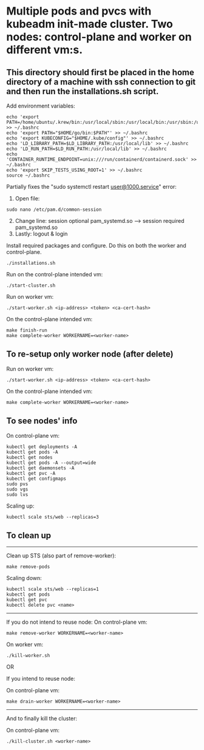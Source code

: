 # Multiple pods and pvcs with kubeadm init-made cluster. Two nodes: control-plane and worker on different vm:s.
## This directory should first be placed in the home directory of a machine with ssh connection to git and then run the installations.sh script.

Add environment variables:
```console
echo 'export PATH=/home/ubuntu/.krew/bin:/usr/local/sbin:/usr/local/bin:/usr/sbin:/usr/bin:/sbin:/bin:/usr/games:/usr/local/games:/snap/bin:/usr/local/go/bin' >> ~/.bashrc
echo 'export PATH="$HOME/go/bin:$PATH"' >> ~/.bashrc
echo 'export KUBECONFIG="$HOME/.kube/config"' >> ~/.bashrc
echo 'LD_LIBRARY_PATH=$LD_LIBRARY_PATH:/usr/local/lib' >> ~/.bashrc
echo 'LD_RUN_PATH=$LD_RUN_PATH:/usr/local/lib' >> ~/.bashrc
echo 'CONTAINER_RUNTIME_ENDPOINT=unix:///run/containerd/containerd.sock' >> ~/.bashrc
echo 'export SKIP_TESTS_USING_ROOT=1' >> ~/.bashrc
source ~/.bashrc
```

Partially fixes the "sudo systemctl restart user@1000.service" error:
1. Open file:
```console
sudo nano /etc/pam.d/common-session
```
2. Change line:
session	optional	pam_systemd.so
-->
session	required	pam_systemd.so
3. Lastly:
logout & login

Install required packages and configure. Do this on both the worker and control-plane.
```console
./installations.sh
```

Run on the control-plane intended vm:
```console
./start-cluster.sh
```

Run on worker vm:
```console
./start-worker.sh <ip-address> <token> <ca-cert-hash>
```

On the control-plane intended vm:
```console
make finish-run
make complete-worker WORKERNAME=<worker-name>
```

## To re-setup only worker node (after delete)

Run on worker vm:
```console
./start-worker.sh <ip-address> <token> <ca-cert-hash>
```
On the control-plane intended vm:
```console
make complete-worker WORKERNAME=<worker-name>
```

## To see nodes' info

On control-plane vm:
```console
kubectl get deployments -A
kubectl get pods -A
kubectl get nodes
kubectl get pods -A --output=wide
kubectl get daemonsets -A
kubectl get pvc -A
kubectl get configmaps
sudo pvs
sudo vgs
sudo lvs
```

Scaling up:
```console
kubectl scale sts/web --replicas=3
```

## To clean up

---
Clean up STS (also part of remove-worker):
```console
make remove-pods
```

Scaling down:
```console
kubectl scale sts/web --replicas=1
kubectl get pods
kubectl get pvc
kubectl delete pvc <name>
```

---
If you do not intend to reuse node:
On control-plane vm:
```console
make remove-worker WORKERNAME=<worker-name>
```
On worker vm:
```console
./kill-worker.sh
```
OR

If you intend to reuse node:

On control-plane vm:
```console
make drain-worker WORKERNAME=<worker-name>
```

---
And to finally kill the cluster:

On control-plane vm:
```console
./kill-cluster.sh <worker-name>
```
